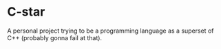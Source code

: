 # C-star

A personal project trying to be a programming language as a superset of C++ (probably gonna fail at that). 

